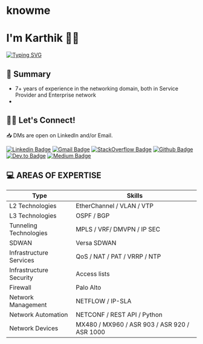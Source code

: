 # knowme
# I'm Karthik 👋🏼 
[![Typing SVG](https://readme-typing-svg.herokuapp.com?color=33AEF7&lines=Network+Engineer;Cloud+Technology+Enthusiast;IOT+hobbyist)](https://git.io/typing-svg)

## 📜 Summary
 - 7+ years of experience in the networking domain, both in Service Provider and Enterprise network
 - 

## 👋🏼 Let's Connect!
📥 DMs are open on LinkedIn and/or Email.

[![Linkedin Badge](https://img.shields.io/badge/-yeshwanthvshenoy-blue?style=flat-square&logo=Linkedin&logoColor=white&link=https://www.linkedin.com/in/yeshwanthvshenoy/)](https://www.linkedin.com/in/yeshwanthvshenoy/)
[![Gmail Badge](https://img.shields.io/badge/-yeshwanthvshenoy@gmail.com-c14438?style=flat-square&logo=Gmail&logoColor=white&link=mailto:yeshwanthvshenoy@gmail.com)](mailto:yeshwanthvshenoy@gmail.com)
[![StackOverflow Badge](https://img.shields.io/badge/-yeshwanthvshenoy-orange?style=flat-square&logo=StackOverflow&logoColor=white&link=https://stackoverflow.com/users/12767234/yeshwanth-v-shenoy?tab=profile)](https://stackoverflow.com/users/12767234/yeshwanth-v-shenoy?tab=profile)
[![Github Badge](https://img.shields.io/badge/-yeshwanthvshenoy-black?style=flat-square&logo=Github&logoColor=white&link=https://github.com/yeshwanthvshenoy)](https://github.com/yeshwanthvshenoy)
[![Dev.to Badge](https://img.shields.io/badge/-yeshwanthvshenoy-navy?style=flat-square&logo=Dev.to&logoColor=white&link=https://dev.to/yeshwanthvshenoy)](https://dev.to/yeshwanthvshenoy)
[![Medium Badge](https://img.shields.io/badge/-yeshwanthvshenoy-green?style=flat-square&logo=Medium&logoColor=white&link=https://medium.com/@yeshwanthvshenoy)](https://medium.com/@yeshwanthvshenoy)

## 💻 AREAS OF EXPERTISE
| Type                   | Skills                                                                                                       |
|------------------------|--------------------------------------------------------------------------------------------------------------|
| L2 Technologies        | EtherChannel / VLAN / VTP                                                                                    |
| L3 Technologies        | OSPF / BGP                                                                        						    |
| Tunneling Technologies | MPLS / VRF/ DMVPN / IP SEC   																				|
| SDWAN                  | Versa SDWAN																								    |
| Infrastructure Services| QoS / NAT / PAT / VRRP / NTP																				    |
| Infrastructure Security| Access lists                                                                                                 |
| Firewall               | Palo Alto                                                                                                    |
| Network Management     | NETFLOW / IP-SLA |
| Network Automation     | NETCONF / REST API / Python                                                                  |
| Network Devices        | MX480 / MX960 / ASR 903 / ASR 920 / ASR 1000                                               |

